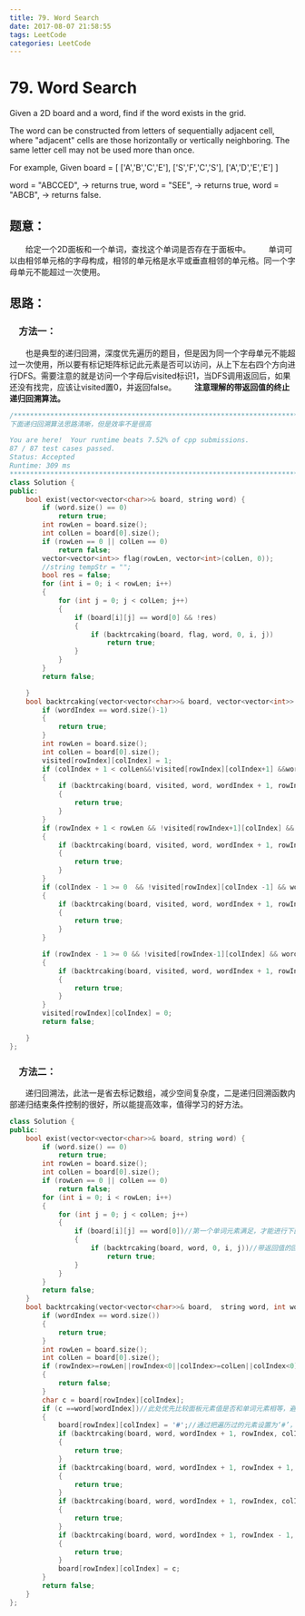 ```yaml
---
title: 79. Word Search
date: 2017-08-07 21:58:55
tags: LeetCode
categories: LeetCode
---
```




# 79. Word Search

 Given a 2D board and a word, find if the word exists in the grid.

The word can be constructed from letters of sequentially adjacent cell, where "adjacent" cells are those horizontally or vertically neighboring. The same letter cell may not be used more than once.

For example,
Given board =
[
  ['A','B','C','E'],
  ['S','F','C','S'],
  ['A','D','E','E']
]

word = "ABCCED", -> returns true,
word = "SEE", -> returns true,
word = "ABCB", -> returns false.

<!--more-->

## 题意：

　　给定一个2D面板和一个单词，查找这个单词是否存在于面板中。
　　单词可以由相邻单元格的字母构成，相邻的单元格是水平或垂直相邻的单元格。同一个字母单元不能超过一次使用。

## 思路：

### 　方法一：

　　也是典型的递归回溯，深度优先遍历的题目，但是因为同一个字母单元不能超过一次使用，所以要有标记矩阵标记此元素是否可以访问，从上下左右四个方向进行DFS。需要注意的就是访问一个字母后visited标识1，当DFS调用返回后，如果还没有找完，应该让visited置0，并返回false。
　　**注意理解的带返回值的终止递归回溯算法。**

```c++
/****************************************************************************************************************
下面递归回溯算法思路清晰，但是效率不是很高

You are here!  Your runtime beats 7.52% of cpp submissions.
87 / 87 test cases passed.
Status: Accepted
Runtime: 309 ms
****************************************************************************************************************/
class Solution {
public:
	bool exist(vector<vector<char>>& board, string word) {
		if (word.size() == 0)
			return true;
		int rowLen = board.size();
		int colLen = board[0].size();
		if (rowLen == 0 || colLen == 0)
			return false;
		vector<vector<int>> flag(rowLen, vector<int>(colLen, 0));
		//string tempStr = "";
		bool res = false;
		for (int i = 0; i < rowLen; i++)
		{
			for (int j = 0; j < colLen; j++)
			{
				if (board[i][j] == word[0] && !res)
				{
					if (backtrcaking(board, flag, word, 0, i, j))
						return true;
				}
			}
		}
		return false;

	}
	bool backtrcaking(vector<vector<char>>& board, vector<vector<int>> visited, string word, int wordIndex, int rowIndex, int colIndex) {
		if (wordIndex == word.size()-1)
		{
			return true;
		}
		int rowLen = board.size();
		int colLen = board[0].size();
		visited[rowIndex][colIndex] = 1;
		if (colIndex + 1 < colLen&&!visited[rowIndex][colIndex+1] &&word[wordIndex+1] == board[rowIndex][colIndex+1] )
		{
			if (backtrcaking(board, visited, word, wordIndex + 1, rowIndex, colIndex + 1))
			{
				return true;
			}
		}
		if (rowIndex + 1 < rowLen && !visited[rowIndex+1][colIndex] && word[wordIndex + 1] == board[rowIndex+1][colIndex])
		{
			if (backtrcaking(board, visited, word, wordIndex + 1, rowIndex + 1, colIndex))
			{
				return true;
			}
		}
		if (colIndex - 1 >= 0  && !visited[rowIndex][colIndex -1] && word[wordIndex + 1] == board[rowIndex][colIndex - 1])
		{
			if (backtrcaking(board, visited, word, wordIndex + 1, rowIndex, colIndex - 1))
			{
				return true;
			}
		}

		if (rowIndex - 1 >= 0 && !visited[rowIndex-1][colIndex] && word[wordIndex + 1] == board[rowIndex-1][colIndex])
		{
			if (backtrcaking(board, visited, word, wordIndex + 1, rowIndex - 1, colIndex))
			{
				return true;
			}
		}
		visited[rowIndex][colIndex] = 0;
		return false;

	}
};
```

### 　方法二：

　　递归回溯法，此法一是省去标记数组，减少空间复杂度，二是递归回溯函数内部递归结束条件控制的很好，所以能提高效率，值得学习的好方法。

```c++
class Solution {
public:
	bool exist(vector<vector<char>>& board, string word) {
		if (word.size() == 0)
			return true;
		int rowLen = board.size();
		int colLen = board[0].size();
		if (rowLen == 0 || colLen == 0)
			return false;
		for (int i = 0; i < rowLen; i++)
		{
			for (int j = 0; j < colLen; j++)
			{
				if (board[i][j] == word[0])//第一个单词元素满足，才能进行下面的深度优先遍历
				{
					if (backtrcaking(board, word, 0, i, j))//带返回值的回溯递归函数，利用返回值控制循环和递归
						return true;
				}
			}
		}
		return false;
	}
	bool backtrcaking(vector<vector<char>>& board,  string word, int wordIndex, int rowIndex, int colIndex) {
		if (wordIndex == word.size())
		{
			return true;
		}
		int rowLen = board.size();
		int colLen = board[0].size();
		if (rowIndex>=rowLen||rowIndex<0||colIndex>=colLen||colIndex<0)//此处优先判断索引条件，减少递归层次
		{
			return false;
		}
		char c = board[rowIndex][colIndex];
		if (c ==word[wordIndex])//此处优先比较面板元素值是否和单词元素相等，避免下面递归操作，减少循环递归层次
		{
			board[rowIndex][colIndex] = '#';//通过把遍历过的元素设置为‘#’，来避免使用标记数组
			if (backtrcaking(board, word, wordIndex + 1, rowIndex, colIndex + 1))
			{
				return true;
			}
			if (backtrcaking(board, word, wordIndex + 1, rowIndex + 1, colIndex))
			{
				return true;
			}
			if (backtrcaking(board, word, wordIndex + 1, rowIndex, colIndex - 1))
			{
				return true;
			}
			if (backtrcaking(board, word, wordIndex + 1, rowIndex - 1, colIndex))
			{
				return true;
			}
			board[rowIndex][colIndex] = c;
		}
		return false;
	}
};
```

